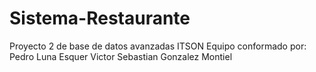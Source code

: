 # Sistema-Restaurante
Proyecto 2 de base de datos avanzadas ITSON
Equipo conformado por:
Pedro Luna Esquer
Victor Sebastian Gonzalez Montiel
